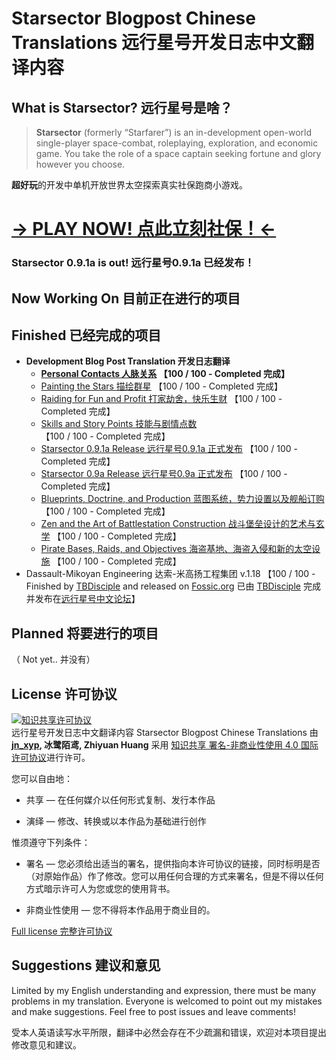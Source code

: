 # Starsector Blogpost Chinese Translations 远行星号开发日志中文翻译内容

## What is Starsector? 远行星号是啥？

>**Starsector** (formerly “Starfarer”) is an in-development open-world single-player space-combat, roleplaying, exploration, and economic game. You take the role of a space captain seeking fortune and glory however you choose.

**超好玩**的开发中单机开放世界太空探索真实社保跑商小游戏。

# <a href = "http://fractalsoftworks.com/" target = "_blank">→ PLAY NOW! 点此立刻社保！←</a>
### Starsector 0.9.1a is out! 远行星号0.9.1a 已经发布！

## Now Working On 目前正在进行的项目 

## Finished 已经完成的项目
- **Development Blog Post Translation 开发日志翻译**
	- **<a href="Blog Translation\20200813 - Personal Contacts /20200813-chs&eng.md">Personal Contacts 人脉关系</a>
    【100 / 100 - Completed 完成】**
	- <a href="Blog Translation\20200207 - Painting the Stars/20200207-chs&eng.md">Painting the Stars 描绘群星</a>
    【100 / 100 - Completed 完成】
	- <a href="Blog Translation\20191127 - Raiding for Fun and Profit/20191127-chs&eng.md">Raiding for Fun and Profit 打家劫舍，快乐生财</a>
    【100 / 100 - Completed 完成】
	- <a href="Blog Translation/20190708 - Skills and Story Points/20190708-chs&eng.md">Skills and Story Points 技能与剧情点数</a>
    【100 / 100 - Completed 完成】
	- <a href="Blog Translation/20190510 - Starsector 0.9.1a Release/20190510-chs&eng.md">Starsector 0.9.1a Release 远行星号0.9.1a 正式发布</a>
    【100 / 100 - Completed 完成】
    - <a href="Blog Translation/20181116 - Starsector 0.9a Release/20181116-chs&eng.md">Starsector 0.9a Release 远行星号0.9a 正式发布</a>
    【100 / 100 - Completed 完成】
    - <a href="Blog Translation/20180212 - Blueprints, Doctrine, and Production/20180212-chs&eng.md">Blueprints, Doctrine, and Production 蓝图系统，势力设置以及舰船订购</a>
    【100 / 100 - Completed 完成】
    - <a href="Blog Translation/20180302 - Zen and the Art of Battlestation Construction/20180302-chs&eng.md">Zen and the Art of Battlestation Construction 战斗堡垒设计的艺术与玄学</a>
    【100 / 100 - Completed 完成】
	- <a href="Blog Translation/20180612 - Pirate Bases, Raids, and Objectives/20180612-chs&eng.md">Pirate Bases, Raids, and Objectives 海盗基地、海盗入侵和新的太空设施</a>
    【100 / 100 - Completed 完成】
- Dassault-Mikoyan Engineering 达索-米高扬工程集团 v.1.18
【100 / 100 - Finished by [TBDisciple](https://www.fossic.org/home.php?mod=space&uid=145) and released on [Fossic.org](https://www.fossic.org/forum.php?mod=viewthread&tid=605) 已由 [TBDisciple](https://www.fossic.org/home.php?mod=space&uid=145) 完成并发布在[远行星号中文论坛](https://www.fossic.org/forum.php?mod=viewthread&tid=605)】
## Planned 将要进行的项目
（ Not yet.. 并没有）

## License 许可协议
<a rel="license" href="http://creativecommons.org/licenses/by-nc/4.0/"><img alt="知识共享许可协议" style="border-width:0" src="https://i.creativecommons.org/l/by-nc/4.0/88x31.png" /></a><br /><span xmlns:dct="http://purl.org/dc/terms/" property="dct:title">远行星号开发日志中文翻译内容 Starsector Blogpost Chinese Translations</span> 由 <b><a xmlns:cc="http://creativecommons.org/ns#" href="https://github.com/jnxyp/Starsector-Mod-Translation" property="cc:attributionName" rel="cc:attributionURL">jn_xyp</a>, 冰鹭陌鸢, Zhiyuan Huang</b> 采用 <a rel="license" href="http://creativecommons.org/licenses/by-nc/4.0/">知识共享 署名-非商业性使用 4.0 国际 许可协议</a>进行许可。

您可以自由地：

- 共享 — 在任何媒介以任何形式复制、发行本作品
	
- 演绎 — 修改、转换或以本作品为基础进行创作

惟须遵守下列条件：

- 署名 — 您必须给出适当的署名，提供指向本许可协议的链接，同时标明是否（对原始作品）作了修改。您可以用任何合理的方式来署名，但是不得以任何方式暗示许可人为您或您的使用背书。

- 非商业性使用 — 您不得将本作品用于商业目的。

[Full license 完整许可协议](LICENSE.txt)

## Suggestions 建议和意见

Limited by my English understanding and expression, there must be many problems in my translation. Everyone is welcomed to point out my mistakes and make suggestions. Feel free to post issues and leave comments!

受本人英语读写水平所限，翻译中必然会存在不少疏漏和错误，欢迎对本项目提出修改意见和建议。
